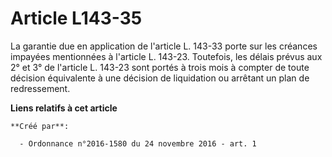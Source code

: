 # Article L143-35

La garantie due en application de l'article L. 143-33 porte sur les créances impayées mentionnées à l'article L. 143-23.
Toutefois, les délais prévus aux 2° et 3° de l'article L. 143-23 sont portés à trois mois à compter de toute décision
équivalente à une décision de liquidation ou arrêtant un plan de redressement.

**Liens relatifs à cet article**

	**Créé par**:

	  - Ordonnance n°2016-1580 du 24 novembre 2016 - art. 1
